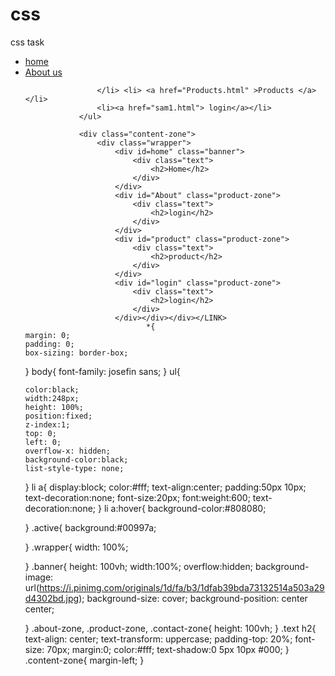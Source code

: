 # css
css task
<head> 
<title>Essentials</title>
<meta charset="utf-8">
<LINK REL="stylesheet" type="text/css" href="style.css">
<link rel="preconnect" href="https://fonts.gstatic.com">
<link href="https://fonts.googleapis.com/css2?family=Josefin+Sans&display=swap" rel="stylesheet">
</head>
<ul>
					<li><a class="active" href= "#" >home</a></li>
					<li><a href ="sam3.html" >About us </a>  
	
					</li> <li> <a href="Products.html" >Products </a> </li>
					<li><a href="sam1.html"> login</a></li>
				</ul>
			
				<div class="content-zone">
					<div class="wrapper">
						<div id=home" class="banner">
							<div class="text">
								<h2>Home</h2>
							</div>
						</div>
						<div id="About" class="product-zone">
							<div class="text">
								<h2>login</h2>
							</div>
						</div>
						<div id="product" class="product-zone">
							<div class="text">
								<h2>product</h2>
							</div>
						</div>
						<div id="login" class="product-zone">
							<div class="text">
								<h2>login</h2>
							</div>
						</div></div></div></LINK>
                               *{
	margin: 0;
	padding: 0;
	box-sizing: border-box;
}
body{
	font-family: josefin sans;
}
ul{
	
	color:black;
	width:248px;
	height: 100%;
	position:fixed;
	z-index:1;
	top: 0;
	left: 0;
	overflow-x: hidden;
	background-color:black;
	list-style-type: none;
}
li a{
	display:block;
	color:#fff;
	text-align:center;
	padding:50px 10px;
	text-decoration:none;
	font-size:20px;
	font:weight:600;
text-decoration:none;
}
li a:hover{
	background-color:#808080;

}
.active{
	background:#00997a;

}
.wrapper{
	width: 100%;

}
.banner{
	height: 100vh;
	width:100%;
	overflow:hidden;
	background-image: url(https://i.pinimg.com/originals/1d/fa/b3/1dfab39bda73132514a503a29d4302bd.jpg);
	background-size: cover;
	background-position: center center;

}
.about-zone,
.product-zone,
.contact-zone{
	height: 100vh;
}
.text h2{
	text-align: center;
	text-transform: uppercase;
	padding-top: 20%;
	font-size: 70px;
	margin:0;
	color:#fff;
	text-shadow:0 5px 10px #000;
}
.content-zone{
	margin-left;
}
